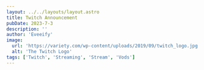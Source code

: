 ```yaml
---
layout: ../../layouts/layout.astro
title: Twitch Announcement
pubDate: 2023-7-3
description: ''
author: 'Eveeify'
image:
  url: 'https://variety.com/wp-content/uploads/2019/09/twitch_logo.jpg'
  alt: 'The Twitch Logo'
tags: ['Twitch', 'Streaming', 'Stream', 'Vods']
---
```

